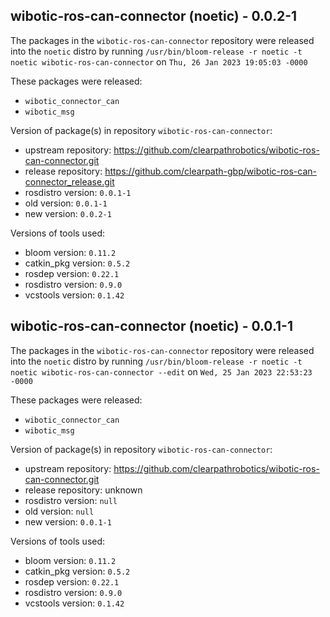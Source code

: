 ## wibotic-ros-can-connector (noetic) - 0.0.2-1

The packages in the `wibotic-ros-can-connector` repository were released into the `noetic` distro by running `/usr/bin/bloom-release -r noetic -t noetic wibotic-ros-can-connector` on `Thu, 26 Jan 2023 19:05:03 -0000`

These packages were released:
- `wibotic_connector_can`
- `wibotic_msg`

Version of package(s) in repository `wibotic-ros-can-connector`:

- upstream repository: https://github.com/clearpathrobotics/wibotic-ros-can-connector.git
- release repository: https://github.com/clearpath-gbp/wibotic-ros-can-connector_release.git
- rosdistro version: `0.0.1-1`
- old version: `0.0.1-1`
- new version: `0.0.2-1`

Versions of tools used:

- bloom version: `0.11.2`
- catkin_pkg version: `0.5.2`
- rosdep version: `0.22.1`
- rosdistro version: `0.9.0`
- vcstools version: `0.1.42`


## wibotic-ros-can-connector (noetic) - 0.0.1-1

The packages in the `wibotic-ros-can-connector` repository were released into the `noetic` distro by running `/usr/bin/bloom-release -r noetic -t noetic wibotic-ros-can-connector --edit` on `Wed, 25 Jan 2023 22:53:23 -0000`

These packages were released:
- `wibotic_connector_can`
- `wibotic_msg`

Version of package(s) in repository `wibotic-ros-can-connector`:

- upstream repository: https://github.com/clearpathrobotics/wibotic-ros-can-connector.git
- release repository: unknown
- rosdistro version: `null`
- old version: `null`
- new version: `0.0.1-1`

Versions of tools used:

- bloom version: `0.11.2`
- catkin_pkg version: `0.5.2`
- rosdep version: `0.22.1`
- rosdistro version: `0.9.0`
- vcstools version: `0.1.42`


